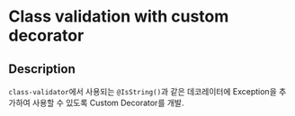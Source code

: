 # Class validation with custom decorator

## Description
`class-validator`에서 사용되는 `@IsString()`과 같은 데코레이터에 Exception을 추가하여 사용할 수 있도록 Custom Decorator를 개발.
